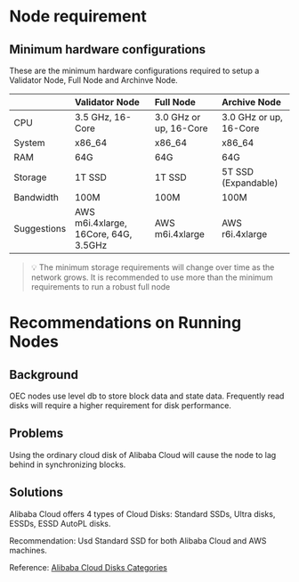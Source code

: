 # Node requirement
## Minimum hardware configurations
These are the minimum hardware configurations required to setup a Validator Node, Full Node and Archinve Node.

| | Validator Node | Full Node | Archive Node
| :---- | :------------ | :------------ | :------------ |
| CPU | 3.5 GHz, 16-Core |3.0 GHz or up, 16-Core | 3.0 GHz or up, 16-Core |
| System | x86_64 | x86_64 | x86_64 |
| RAM | 64G | 64G | 64G |
| Storage | 1T SSD | 1T SSD | 5T SSD (Expandable) |
| Bandwidth | 100M | 100M | 100M |
| Suggestions | AWS m6i.4xlarge, 16Core, 64G, 3.5GHz | AWS m6i.4xlarge | AWS r6i.4xlarge |

>💡 The minimum storage requirements will change over time as the network grows. It is recommended to use more than the minimum requirements to run a robust full node

# Recommendations on Running Nodes
## Background
OEC nodes use level db to store block data and state data. Frequently read disks will require a higher requirement for disk performance.

## Problems
Using the ordinary cloud disk of Alibaba Cloud will cause the node to lag behind in synchronizing blocks.

## Solutions
Alibaba Cloud offers 4 types of Cloud Disks: Standard SSDs, Ultra disks, ESSDs, ESSD AutoPL disks. 

Recommendation: Usd Standard SSD for both Alibaba Cloud and AWS machines.

Reference: [Alibaba Cloud Disks Categories](https://www.alibabacloud.com/help/en/elastic-compute-service/latest/block-storage-overview-disks)

